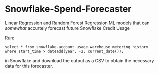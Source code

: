 # Snowflake-Spend-Forecaster
Linear Regression and Random Forest Regression ML models that can *somewhat* accurtely forecast future Snowflake Credit Usage

Run:
```
select * from snowflake.account_usage.warehouse_metering_history
where start_time > dateadd(year, -2, current_date());
```
in Snowflake and download the output as a CSV to obtain the necessary data for this forecaster.
